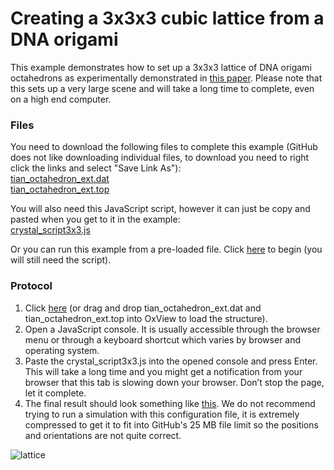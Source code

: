 # Creating a 3x3x3 cubic lattice from a DNA origami

This example demonstrates how to set up a 3x3x3 lattice of DNA origami octahedrons as experimentally demonstrated in [this paper](https://www.nature.com/articles/s41563-019-0550-x).  Please note that this sets up a very large scene and will take a long time to complete, even on a high end computer.

### Files
You need to download the following files to complete this example (GitHub does not like downloading individual files, to download you need to right click the links and select "Save Link As"):  
<a href="https://raw.githubusercontent.com/sulcgroup/oxdna-viewer/master/examples/5-scripting_example-nanocrystal/tian_octahedron_ext.dat" download>tian_octahedron_ext.dat</a>  
<a href="https://raw.githubusercontent.com/sulcgroup/oxdna-viewer/master/examples/5-scripting_example-nanocrystal/tian_octahedron_ext.top" download>tian_octahedron_ext.top</a>

You will also need this JavaScript script, however it can just be copy and pasted when you get to it in the example:  
<a href="https://raw.githubusercontent.com/sulcgroup/oxdna-viewer/master/examples/5-scripting_example-nanocrystal/crystal_script3x3.js">crystal_script3x3.js</a>

Or you can run this example from a pre-loaded file. Click [here](https://sulcgroup.github.io/oxdna-viewer/?configuration=https://raw.githubusercontent.com/sulcgroup/oxdna-viewer/master/examples/5-scripting_example-nanocrystal/tian_octahedron_ext.dat&topology=https://raw.githubusercontent.com/sulcgroup/oxdna-viewer/master/examples/5-scripting_example-nanocrystal/tian_octahedron_ext.top) to begin (you will still need the script).

### Protocol
1.   Click [here](https://sulcgroup.github.io/oxdna-viewer/?configuration=https://raw.githubusercontent.com/sulcgroup/oxdna-viewer/master/examples/5-scripting_example-nanocrystal/tian_octahedron_ext.dat&topology=https://raw.githubusercontent.com/sulcgroup/oxdna-viewer/master/examples/5-scripting_example-nanocrystal/tian_octahedron_ext.top) (or drag and drop tian_octahedron_ext.dat and tian_octahedron_ext.top into OxView to load the structure).
2.  Open a JavaScript console. It is usually accessible through the browser menu or through a keyboard shortcut which varies by browser and operating system.
3.  Paste the crystal_script3x3.js into the opened console and press Enter. This will take a long time and you might get a notification from your browser that this tab is slowing down your browser. Don’t stop the page, let it complete.
4.  The final result should look something like [this](https://sulcgroup.github.io/oxdna-viewer/?configuration=https://raw.githubusercontent.com/sulcgroup/oxdna-viewer/master/examples/5-scripting_example-nanocrystal/lattice_min.dat&topology=https://raw.githubusercontent.com/sulcgroup/oxdna-viewer/master/examples/5-scripting_example-nanocrystal/lattice.top).  We do not recommend trying to run a simulation with this configuration file, it is extremely compressed to get it to fit into GitHub's 25 MB file limit so the positions and orientations are not quite correct.


![lattice](lattice.png)
